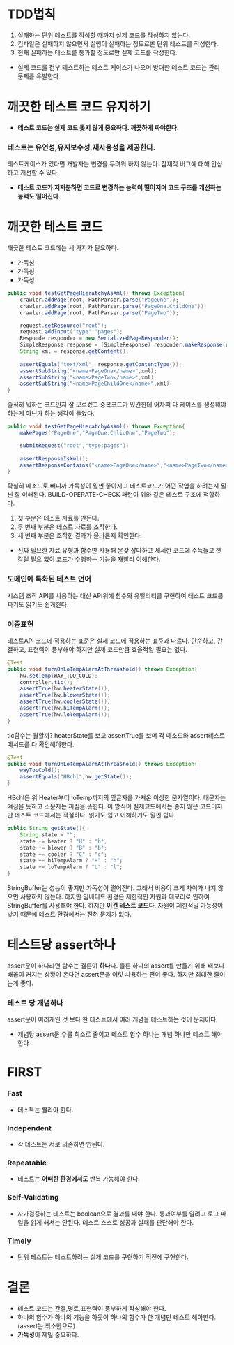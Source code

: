 # TDD법칙 
1. 실패하는 단위 테스트를 작성할 때까지 실제 코드를 작성하지 않는다.
2. 컴파일은 실패하지 않으면서 실행이 실패하는 정도로만 단위 테스트를 작성한다.
3. 현재 실패하는 테스트를 통과할 정도로만 실제 코드를 작성한다.

* 실제 코드를 전부 테스트하는 테스트 케이스가 나오며 방대한 테스트 코드는 관리 문제를 유발한다.

# 깨끗한 테스트 코드 유지하기
* **테스트 코드는 실제 코드 못지 않게 중요하다. 깨끗하게 짜야한다.**

### 테스트는 유연성,유지보수성,재사용성을 제공한다.
테스트케이스가 있다면 개발자는 변경을 두려워 하지 않는다. 잠재적 버그에 대해 안심하고 개선할 수 있다.
* **테스트 코드가 지저분하면 코드르 변경하는 능력이 떨어지며 코드 구조를 개선하는 능력도 떨어진다.**

# 깨끗한 테스트 코드
깨긋한 테스트 코드에는 세 가지가 필요하다.
* 가독성
* 가독성
* 가독성
```java
public void testGetPageHieratchyAsXml() throws Exception{
	crawler.addPage(root, PathParser.parse("PageOne"));
    crawler.addPage(root, PathParser.parse("PageOne.ChildOne"));
    crawler.addPage(root, PathParser.parse("PageTwo"));

	request.setResource("root");
    request.addInput("type","pages");
    Responde responder = new SerializedPageResponder();
    SimpleResponse response = (SimpleResponse) responder.makeResponse(new FitNesseContext(root), request);
    String xml = response.getContent();
    
    assertEquals("text/xml", response.getContentType());
    assertSubString("<name>PageOne</name>",xml);
    assertSubString("<name>PageTwo</name>",xml);
    assertSubString("<name>PageChildOne</name>",xml);
}
```
솔직히 뭐하는 코드인지 잘 모르겠고 중복코드가 있긴한데 어차피 다 케이스를 생성해야 하는게 아닌가 하는 생각이 들었다.
```java
public void testGetPageHieratchyAsXml() throws Exception{
	makePages("PageOne","PageOne.ChlidOne","PageTwo");

	submitRequest("root","type:pages");
    
    assertResponseIsXml();
    assertResponseContains("<name>PageOne</name>","<name>PageTwo</name>","<name>PageChildOne</name>");
}
```
확실히 메소드로 빼니까 가독성이 훨씬 좋아지고 테스트코드가 어떤 작업을 하려는지 훨씬 잘 이해된다.
BUILD-OPERATE-CHECK 패턴이 위와 같은 테스트 구조에 적합하다.
1. 첫 부분은 테스트 자료를 만든다.
2. 두 번째 부분은 테스트 자료를 조작한다.
3. 세 번째 부분은 조작한 결과가 올바른지 확인한다.
* 진짜 필요한 자료 유형과 함수만 사용해 온갖 잡다하고 세세한 코드에 주눅들고 헷갈릴 필요 없이 코드가 수행하는 기능을 재빨리 이해한다.

### 도메인에 특화된 테스트 언어
시스템 조작 API를 사용하는 대신 API위에 함수와 유틸리티를 구현하여 테스트 코드를 짜기도 읽기도 쉽게한다. 

### 이중표현
테스트API 코드에 적용하는 표준은 실제 코드에 적용하는 표준과 다르다.
단순하고, 간결하고, 표현력이 풍부해야 하지만 실제 코드만큼 효율적일 필요는 없다.
```java
@Test
public void turnOnLoTempAlarmAtThreashold() throws Exception{
	hw.setTemp(WAY_TOO_COLD);
    controller.tic();
    assertTrue(hw.heaterState());
    assertTrue(hw.blowerState());
    assertTrue(hw.coolerState());
    assertTrue(hw.hiTempAlarm());
    assertTrue(hw.loTempAlarm());
}
```
tic함수는 뭘할까? heaterState를 보고 assertTrue를 보며 각 메소드와 assert테스트 메서드를 다 확인해야한다. 
```java
@Test
public void turnOnLoTempAlarmAtThreashold() throws Exception{
	wayTooCold();
    assertEquals("HBchl",hw.getState());
}
```
HBchl은 위 Heater부터 loTemp까지의 앞글자를 가져온 이상한 문자열이다. 대문자는 켜짐을 뜻하고 소문자는 꺼짐을 뜻한다. 이 방식이 실제코드에서는 좋지 않은 코드이지만 테스트 코드에서는 적절하다. 읽기도 쉽고 이해하기도 훨씬 쉽다.

```java
public String getState(){
	String state = "";
    state += heater ? "H" : "h";
    state += blower ? "B" : "b";
    state += cooler ? "C" : "c";
    state += hiTempAlarm ? "H" : "h";
    state += loTempAlarm ? "L" : "l";
}
```
StringBuffer는 성능이 좋지만 가독성이 떨어진다. 그래서 비용이 크게 차이가 나지 않으면 사용하지 않는다. 하지만 임베디드 환경은 제한적인 자원과 메모리로 인하여 StringBuffer를 사용해야 한다. 하지만 **이건 테스트 코드**다. 자원이 제한적일 가능성이 낮기 때문에 테스트 환경에서는 전혀 문제가 없다.

# 테스트당 assert하나
assert문이 하나라면 함수는 결론이 **하나**다. 물론 하나의 assert를 만들기 위해 배보다 배꼽이 커지는 상황이 온다면 assert문을 여럿 사용하는 편이 좋다. 하지만 최대한 줄이는게 좋다.

### 테스트 당 개념하나
assert문이 여러개인 것 보다 한 테스트에서 여러 개념을 테스트하는 것이 문제이다. 
* 개념당 assert문 수를 최소로 줄이고 테스트 함수 하나는 개념 하나만 테스트 해야한다.

# FIRST
### Fast
 * 테스트는 빨라야 한다.
### Independent
 * 각 테스트는 서로 의존하면 안된다.
### Repeatable
 * 테스트는 **어떠한 환경에서도** 반복 가능해야 한다.
### Self-Validating
 * 자가검증하는 테스트는 boolean으로 결과를 내야 한다. 통과여부를 알려고 로그 파일을 읽게 해서는 안된다. 테스트 스스로 성공과 실패를 판단해야 한다.
### Timely
 * 단위 테스트는 테스트하려는 실제 코드를 구현하기 직전에 구현한다.
 
# 결론
 * 테스트 코드는 간결,명료,표현력이 풍부하게 작성해야 한다.
 * 하나의 함수가 하나의 기능을 하듯이 하나의 함수가 한 개념만 테스트 해야한다.(assert는 최소한으로)
 * **가독성**이 제일 중요하다.

